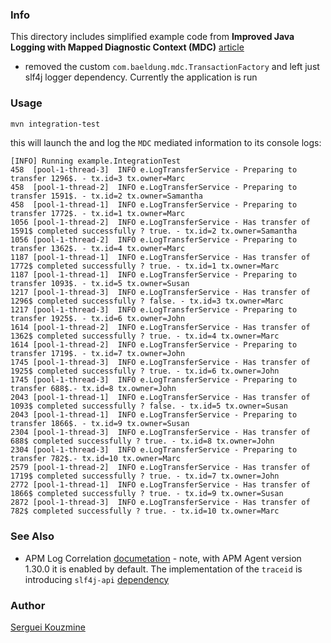### Info

This directory includes simplified example code 
from __Improved Java Logging with Mapped Diagnostic Context (MDC)__ [article](https://www.baeldung.com/mdc-in-log4j-2-logback)

- removed the custom `com.baeldung.mdc.TransactionFactory` and left just slf4j logger dependency.
Currently the application is run 

### Usage

```sh
mvn integration-test
```

this will launch the and log the `MDC` mediated information to its console logs:
```text
[INFO] Running example.IntegrationTest
458  [pool-1-thread-3]  INFO e.LogTransferService - Preparing to transfer 1296$. - tx.id=3 tx.owner=Marc
458  [pool-1-thread-2]  INFO e.LogTransferService - Preparing to transfer 1591$. - tx.id=2 tx.owner=Samantha
458  [pool-1-thread-1]  INFO e.LogTransferService - Preparing to transfer 1772$. - tx.id=1 tx.owner=Marc
1056 [pool-1-thread-2]  INFO e.LogTransferService - Has transfer of 1591$ completed successfully ? true. - tx.id=2 tx.owner=Samantha
1056 [pool-1-thread-2]  INFO e.LogTransferService - Preparing to transfer 1362$. - tx.id=4 tx.owner=Marc
1187 [pool-1-thread-1]  INFO e.LogTransferService - Has transfer of 1772$ completed successfully ? true. - tx.id=1 tx.owner=Marc
1187 [pool-1-thread-1]  INFO e.LogTransferService - Preparing to transfer 1093$. - tx.id=5 tx.owner=Susan
1217 [pool-1-thread-3]  INFO e.LogTransferService - Has transfer of 1296$ completed successfully ? false. - tx.id=3 tx.owner=Marc
1217 [pool-1-thread-3]  INFO e.LogTransferService - Preparing to transfer 1925$. - tx.id=6 tx.owner=John
1614 [pool-1-thread-2]  INFO e.LogTransferService - Has transfer of 1362$ completed successfully ? true. - tx.id=4 tx.owner=Marc
1614 [pool-1-thread-2]  INFO e.LogTransferService - Preparing to transfer 1719$. - tx.id=7 tx.owner=John
1745 [pool-1-thread-3]  INFO e.LogTransferService - Has transfer of 1925$ completed successfully ? true. - tx.id=6 tx.owner=John
1745 [pool-1-thread-3]  INFO e.LogTransferService - Preparing to transfer 688$.- tx.id=8 tx.owner=John
2043 [pool-1-thread-1]  INFO e.LogTransferService - Has transfer of 1093$ completed successfully ? false. - tx.id=5 tx.owner=Susan
2043 [pool-1-thread-1]  INFO e.LogTransferService - Preparing to transfer 1866$. - tx.id=9 tx.owner=Susan
2304 [pool-1-thread-3]  INFO e.LogTransferService - Has transfer of 688$ completed successfully ? true. - tx.id=8 tx.owner=John
2304 [pool-1-thread-3]  INFO e.LogTransferService - Preparing to transfer 782$.- tx.id=10 tx.owner=Marc
2579 [pool-1-thread-2]  INFO e.LogTransferService - Has transfer of 1719$ completed successfully ? true. - tx.id=7 tx.owner=John
2772 [pool-1-thread-1]  INFO e.LogTransferService - Has transfer of 1866$ completed successfully ? true. - tx.id=9 tx.owner=Susan
2872 [pool-1-thread-3]  INFO e.LogTransferService - Has transfer of 782$ completed successfully ? true. - tx.id=10 tx.owner=Marc
```
### See Also

   * APM Log Correlation [documetation](https://github.com/elastic/apm-agent-java/blob/main/docs/log-correlation.asciidoc) - note, with APM Agent version 1.30.0 it is enabled by default. The implementation of the `traceid` is introducing `slf4j-api` [dependency](https://mvnrepository.com/artifact/org.slf4j/slf4j-api) 

### Author
[Serguei Kouzmine](kouzmine_serguei@yahoo.com)

